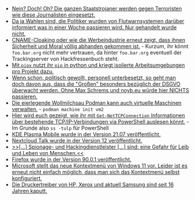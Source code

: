 * [Nein? Doch! Oh? Die ganzen Staatstrojaner werden gegen Terroristen wie diese Journalisten eingesetzt.](https://blog.fefe.de/?ts=9e0a4ca9)
* [Da ja Wahlen sind, die Politiker wurden von Flutwarnsystemen darüber informiert was in einer Woche passieren wird. Nur gehandelt wurde nicht.](https://blog.fefe.de/?ts=9e0a71ee)
* [CNAME-Cloaking oder wie die Werbeindustrie erneut zeigt, dass ihnen Sicherheit und Moral völlig abhanden gekommen ist.](https://www.kuketz-blog.de/tracking-wettruesten-das-cname-cloaking/) - Kurzum, ihr könnt `foo.bar.org` nicht mehr vertrauen, da hinter `foo.bar.org` eventuell der Trackingserver von Hackfressenbuch steht.
* [Mit `pipx` nutzt ihr `pip` in python und kriegt isolierte Arbeitsumgebungen pro Projekt dazu.](https://opensource.com/article/21/7/python-pipx)
* [Wenn schon, politisch gewollt, personell unterbesetzt, so geht man doch davon aus, dass die "Großen" besonders bezüglich der DSGVO überwacht werden. Ohne Max Schrems und noyb.eu würde hier NICHTS passieren.](https://noyb.eu/de/25-jahre-und-immer-noch-keine-entscheidung-ueber-streaming-beschwerden)
* [Die eierlegende Wollmilchsau Podman kann auch virtuelle Maschinen verwalten.](https://opensource.com/article/21/7/linux-podman) - `podman machine init vm2`
* [Hier wird euch gezeigt, wie ihr mit `Get-NetTCPConnection` Informationen über bestehende TCP/IP-Verbindungen via PowerShell auslesen könnt.](http://woshub.com/get-nettcpconnection-windows-powershell/) - Im Grunde also `ss -tulp` für PowerShell
* [KDE Plasma Mobile wurde in der Version 21.07 veröffentlicht.](https://www.phoronix.com/scan.php?page=news_item&px=Plasma-Mobile-21.07)
* [Nextcloud Talk wurde in der Version 12 veröffentlicht.](https://nextcloud.com/blog/nextcloud-talk-introduces-voice-messages-location-sharing-outlook-integration-and-more/)
* [>>[...] Spionage- und Hackingdienstleister [...] sind: eine Gefahr für Leib und Leben von Menschen.<<](https://netzpolitik.org/2021/schadsoftware-pegasus-die-branche-der-staatshacker-aechten/)
* [Firefox wurde in der Version 90.0.1 veröffentlicht.](https://www.borncity.com/blog/2021/07/19/firefox-90-0-1-verfgbar/)
* [Microsoft stellt das neue Kontextmenü von Windows 11 vor. Leider ist es erneut nicht einfach möglich, dass man sich das Kontextmenü selbst konfiguriert.](https://www.borncity.com/blog/2021/07/20/microsoft-erklrt-das-windows-11-kontextmen-und-den-teilen-dialog/)
* [Die Druckertreiber von HP, Xerox und aktuell Samsung sind seit 16 Jahren kaputt.](https://www.bleepingcomputer.com/news/security/16-year-old-bug-in-printer-software-gives-hackers-admin-rights/)
